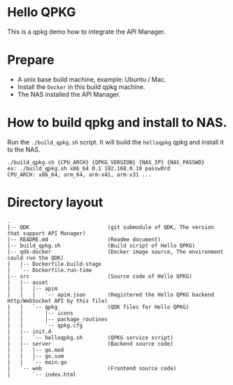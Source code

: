 # Hello QPKG 
This is a qpkg demo how to integrate the API Manager.

# Prepare
* A unix base build machine, example: Ubuntu / Mac.
* Install the `Docker` in this build qpkg machine.
* The NAS installed the API Manager.

# How to build qpkg and install to NAS.
Run the `./build_qpkg.sh` script. It will build the `helloqpkg` qpkg and install it to the NAS.
```
./build_qpkg.sh {CPU_ARCH} {QPKG_VERSION} {NAS_IP} {NAS_PASSWD}
ex: ./build_qpkg.sh x86_64 0.1 192.168.0.10 passw0rd
CPU_ARCH: x86_64, arm_64, arm-x41, arm-x31 ...
```

# Directory layout
```
.
|-- QDK                         (git submodule of QDK, The version that support API Manager)
|-- README.md                   (Readme document)
|-- build_qpkg.sh               (Build script of Hello QPKG)
|-- qdk-docker                  (Docker image source, The environment could run the QDK)
|   |-- Dockerfile.build-stage
|   `-- Dockerfile.run-time
|-- src                         (Source code of Hello QPKG)
|   |-- asset
|   |   |-- apim
|   |   |   `-- apim.json       (Registered the Hello QPKG backend Http/WebSocket API by this file)
|   |   `-- qpkg                (QDK files for Hello QPKG)
|   |       |-- icons
|   |       |-- package_routines
|   |       `-- qpkg.cfg
|   |-- init.d
|   |   `-- helloqpkg.sh        (QPKG service script)
|   |-- server                  (Backend source code)
|   |   |-- go.mod
|   |   |-- go.sum
|   |   `-- main.go
|   `-- web                     (Frontend source code)
|       `-- index.html
```